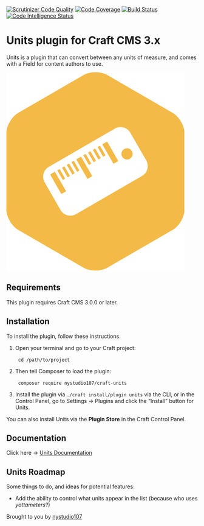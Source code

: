 [![Scrutinizer Code Quality](https://scrutinizer-ci.com/g/nystudio107/craft-units/badges/quality-score.png?b=v1)](https://scrutinizer-ci.com/g/nystudio107/craft-units/?branch=v1) [![Code Coverage](https://scrutinizer-ci.com/g/nystudio107/craft-units/badges/coverage.png?b=v1)](https://scrutinizer-ci.com/g/nystudio107/craft-units/?branch=v1) [![Build Status](https://scrutinizer-ci.com/g/nystudio107/craft-units/badges/build.png?b=v1)](https://scrutinizer-ci.com/g/nystudio107/craft-units/build-status/v1) [![Code Intelligence Status](https://scrutinizer-ci.com/g/nystudio107/craft-units/badges/code-intelligence.svg?b=v1)](https://scrutinizer-ci.com/code-intelligence)

# Units plugin for Craft CMS 3.x

Units is a plugin that can convert between any units of measure, and comes with a Field for content authors to use.

![Screenshot](./docs/docs/resources/img/plugin-logo.png)

## Requirements

This plugin requires Craft CMS 3.0.0 or later.

## Installation

To install the plugin, follow these instructions.

1. Open your terminal and go to your Craft project:

        cd /path/to/project

2. Then tell Composer to load the plugin:

        composer require nystudio107/craft-units

3. Install the plugin via `./craft install/plugin units` via the CLI, or in the Control Panel, go to Settings → Plugins and click the “Install” button for Units.

You can also install Units via the **Plugin Store** in the Craft Control Panel.

## Documentation

Click here -> [Units Documentation](https://nystudio107.com/plugins/units/documentation)

## Units Roadmap

Some things to do, and ideas for potential features:

* Add the ability to control what units appear in the list (because who uses _yottameters_?)

Brought to you by [nystudio107](https://nystudio107.com/)
